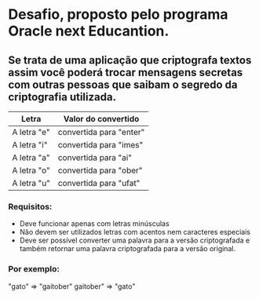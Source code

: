 # Desafio, proposto pelo programa Oracle next Educantion.
 ## Se trata de uma aplicação que criptografa textos assim você poderá trocar mensagens secretas com outras pessoas que saibam o segredo da criptografia utilizada.

Letra  | Valor do convertido
--------- | ------
A letra "e"| convertida para "enter"
A letra "i"| convertida para "imes"
A letra "a" | convertida para "ai"
A letra "o" | convertida para "ober"
A letra "u" | convertida para "ufat"
### Requisitos:

* Deve funcionar apenas com letras minúsculas
* Não devem ser utilizados letras com acentos nem caracteres especiais
* Deve ser possível converter uma palavra para a versão criptografada e também retornar uma palavra criptografada para a versão original.

### Por exemplo:
"gato" => "gaitober"
gaitober" => "gato"